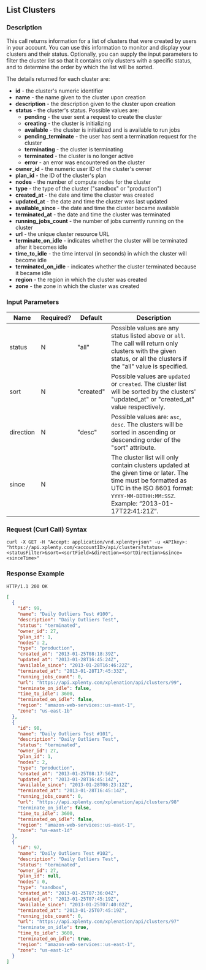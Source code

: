 ## List Clusters

### Description
This call returns information for a list of clusters that were created by users in your account.
You can use this information to monitor and display your clusters and their status.
Optionally, you can supply the input parameters to filter the cluster list so that it contains
only clusters with a specific status, and to determine the order by which the list will be sorted.

The details returned for each cluster are:

* **id** - the cluster's numeric identifier
* **name** - the name given to the cluster upon creation
* **description** - the description given to the cluster upon creation
* **status** - the cluster's status. Possible values are:
    * **pending** - the user sent a request to create the cluster
    * **creating** - the cluster is initializing
    * **available** - the cluster is initialized and is available to run jobs
    * **pending_terminate** - the user has sent a termination request for the cluster
    * **terminating** - the cluster is terminating
    * **terminated** - the cluster is no longer active
    * **error** - an error was encountered on the cluster
* **owner_id** - the numeric user ID of the cluster's owner
* **plan_id** - the ID of the cluster's plan
* **nodes** - the number of compute nodes for the cluster
* **type** - the type of the cluster ("sandbox" or "production")
* **created_at** - the date and time the cluster was created
* **updated_at** - the date and time the cluster was last updated
* **available_since** - the date and time the cluster became available
* **terminated_at** - the date and time the cluster was terminated
* **running_jobs_count** - the number of jobs currently running on the cluster
* **url** - the unique cluster resource URL
* **terminate_on_idle** - indicates whether the cluster will be terminated after it becomes idle
* **time_to_idle** - the time interval (in seconds) in which the cluster will become idle
* **terminated_on_idle** - indicates whether the cluster terminated because it became idle
* **region** - the region in which the cluster was created
* **zone** - the zone in which the cluster was created

### Input Parameters

|Name|Required?|Default|Description|
|----|---------|-------|-----------|
status|N|"all"|Possible values are any status listed above or ```all```. The call will return only clusters with the given status, or all the clusters if the "all" value is specified.
sort|N|"created"|Possible values are ```updated``` or ```created```. The cluster list will be sorted by the clusters' "updated_at" or "created_at" value respectively.
direction|N|"desc"|Possible values are: ```asc```, ```desc```. The clusters will be sorted in ascending or descending order of the "sort" attribute.
since|N| |The cluster list will only contain clusters updated at the given time or later. The time must be formatted as UTC in the ISO 8601 format: ```YYYY-MM-DDTHH:MM:SSZ```. Example: “2013-01-17T22:41:21Z”.

### Request (Curl Call) Syntax
```shell
curl -X GET -H "Accept: application/vnd.xplenty+json" -u <APIkey>: "https://api.xplenty.com/<accountID>/api/clusters?status=<statusFilter>&sort=<sortField>&direction=<sortDirection>&since=<sinceTime>"
```

### Response Example
```HTTP
HTTP/1.1 200 OK
```

```json
[
  {
    "id": 99,
    "name": "Daily Outliers Test #100",
    "description": "Daily Outliers Test",
    "status": "terminated",
    "owner_id": 27,
    "plan_id": 1,
    "nodes": 2,
    "type": "production",
    "created_at": "2013-01-25T08:18:39Z",
    "updated_at": "2013-01-28T16:45:24Z",
    "available_since": "2013-01-28T16:46:22Z",
    "terminated_at": "2013-01-28T17:45:33Z",
    "running_jobs_count": 0,
    "url": "https://api.xplenty.com/xplenation/api/clusters/99",
    "terminate_on_idle": false,
    "time_to_idle": 3600,
    "terminated_on_idle": false,
    "region": "amazon-web-services::us-east-1",
    "zone": "us-east-1b"
  },
  {
    "id": 98,
    "name": "Daily Outliers Test #101",
    "description": "Daily Outliers Test",
    "status": "terminated",
    "owner_id": 27,
    "plan_id": 1,
    "nodes": 2,
    "type": "production",
    "created_at": "2013-01-25T08:17:56Z",
    "updated_at": "2013-01-28T16:45:14Z",
    "available_since": "2013-01-28T08:23:12Z",
    "terminated_at": "2013-01-28T16:45:14Z",
    "running_jobs_count": 0,
    "url": "https://api.xplenty.com/xplenation/api/clusters/98"
    "terminate_on_idle": false,
    "time_to_idle": 3600,
    "terminated_on_idle": false,
    "region": "amazon-web-services::us-east-1",
    "zone": "us-east-1d"
  },
  {
    "id": 97,
    "name": "Daily Outliers Test #102",
    "description": "Daily Outliers Test",
    "status": "terminated",
    "owner_id": 27,
    "plan_id": null,
    "nodes": 0,
    "type": "sandbox",
    "created_at": "2013-01-25T07:36:04Z",
    "updated_at": "2013-01-25T07:45:19Z",
    "available_since": "2013-01-25T07:40:02Z",
    "terminated_at": "2013-01-25T07:45:19Z",
    "running_jobs_count": 0,
    "url": "https://api.xplenty.com/xplenation/api/clusters/97"
    "terminate_on_idle": true,
    "time_to_idle": 3600,
    "terminated_on_idle": true,
    "region": "amazon-web-services::us-east-1",
    "zone": "us-east-1c"
  }
]
```
